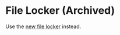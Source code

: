 # File Locker (Archived)

Use the [new file locker](https://github.com/xJonathanLEI/file-locker) instead.
